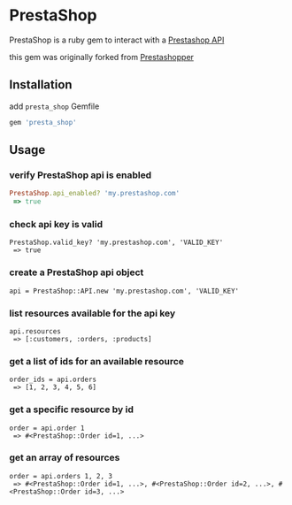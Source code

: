 # PrestaShop

PrestaShop is a ruby gem to interact with a [Prestashop API](http://doc.prestashop.com/display/PS16/Using+the+PrestaShop+Web+Service)

this gem was originally forked from [Prestashopper](https://github.com/amatriain/prestashopper)

## Installation

add `presta_shop` Gemfile

```ruby
gem 'presta_shop'
```
    
## Usage

### verify PrestaShop api is enabled

```ruby
PrestaShop.api_enabled? 'my.prestashop.com'
 => true
```

### check api key is valid
```
PrestaShop.valid_key? 'my.prestashop.com', 'VALID_KEY'
 => true
```

### create a PrestaShop api object
```
api = PrestaShop::API.new 'my.prestashop.com', 'VALID_KEY'
```

### list resources available for the api key
```
api.resources
 => [:customers, :orders, :products] 
```

### get a list of ids for an available resource
```
order_ids = api.orders
 => [1, 2, 3, 4, 5, 6]
```

### get a specific resource by id
```
order = api.order 1
 => #<PrestaShop::Order id=1, ...>
```

### get an array of resources
```
order = api.orders 1, 2, 3
 => #<PrestaShop::Order id=1, ...>, #<PrestaShop::Order id=2, ...>, #<PrestaShop::Order id=3, ...>
```
